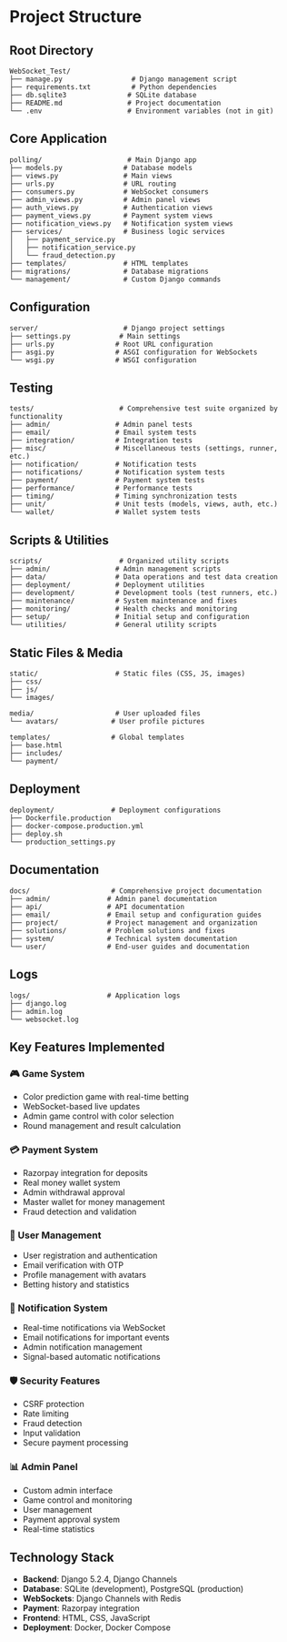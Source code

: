 # Project Structure

## Root Directory
```
WebSocket_Test/
├── manage.py                 # Django management script
├── requirements.txt          # Python dependencies
├── db.sqlite3               # SQLite database
├── README.md                # Project documentation
└── .env                     # Environment variables (not in git)
```

## Core Application
```
polling/                     # Main Django app
├── models.py               # Database models
├── views.py                # Main views
├── urls.py                 # URL routing
├── consumers.py            # WebSocket consumers
├── admin_views.py          # Admin panel views
├── auth_views.py           # Authentication views
├── payment_views.py        # Payment system views
├── notification_views.py   # Notification system views
├── services/               # Business logic services
│   ├── payment_service.py
│   ├── notification_service.py
│   └── fraud_detection.py
├── templates/              # HTML templates
├── migrations/             # Database migrations
└── management/             # Custom Django commands
```

## Configuration
```
server/                     # Django project settings
├── settings.py            # Main settings
├── urls.py               # Root URL configuration
├── asgi.py               # ASGI configuration for WebSockets
└── wsgi.py               # WSGI configuration
```

## Testing
```
tests/                     # Comprehensive test suite organized by functionality
├── admin/                # Admin panel tests
├── email/                # Email system tests
├── integration/          # Integration tests
├── misc/                 # Miscellaneous tests (settings, runner, etc.)
├── notification/         # Notification tests
├── notifications/        # Notification system tests
├── payment/              # Payment system tests
├── performance/          # Performance tests
├── timing/               # Timing synchronization tests
├── unit/                 # Unit tests (models, views, auth, etc.)
└── wallet/               # Wallet system tests
```

## Scripts & Utilities
```
scripts/                   # Organized utility scripts
├── admin/                # Admin management scripts
├── data/                 # Data operations and test data creation
├── deployment/           # Deployment utilities
├── development/          # Development tools (test runners, etc.)
├── maintenance/          # System maintenance and fixes
├── monitoring/           # Health checks and monitoring
├── setup/                # Initial setup and configuration
└── utilities/            # General utility scripts
```

## Static Files & Media
```
static/                   # Static files (CSS, JS, images)
├── css/
├── js/
└── images/

media/                    # User uploaded files
└── avatars/             # User profile pictures

templates/               # Global templates
├── base.html
├── includes/
└── payment/
```

## Deployment
```
deployment/              # Deployment configurations
├── Dockerfile.production
├── docker-compose.production.yml
├── deploy.sh
└── production_settings.py
```

## Documentation
```
docs/                    # Comprehensive project documentation
├── admin/              # Admin panel documentation
├── api/                # API documentation
├── email/              # Email setup and configuration guides
├── project/            # Project management and organization
├── solutions/          # Problem solutions and fixes
├── system/             # Technical system documentation
└── user/               # End-user guides and documentation
```

## Logs
```
logs/                   # Application logs
├── django.log
├── admin.log
└── websocket.log
```

## Key Features Implemented

### 🎮 Game System
- Color prediction game with real-time betting
- WebSocket-based live updates
- Admin game control with color selection
- Round management and result calculation

### 💳 Payment System
- Razorpay integration for deposits
- Real money wallet system
- Admin withdrawal approval
- Master wallet for money management
- Fraud detection and validation

### 👥 User Management
- User registration and authentication
- Email verification with OTP
- Profile management with avatars
- Betting history and statistics

### 🔔 Notification System
- Real-time notifications via WebSocket
- Email notifications for important events
- Admin notification management
- Signal-based automatic notifications

### 🛡️ Security Features
- CSRF protection
- Rate limiting
- Fraud detection
- Input validation
- Secure payment processing

### 📊 Admin Panel
- Custom admin interface
- Game control and monitoring
- User management
- Payment approval system
- Real-time statistics

## Technology Stack
- **Backend**: Django 5.2.4, Django Channels
- **Database**: SQLite (development), PostgreSQL (production)
- **WebSockets**: Django Channels with Redis
- **Payment**: Razorpay integration
- **Frontend**: HTML, CSS, JavaScript
- **Deployment**: Docker, Docker Compose
